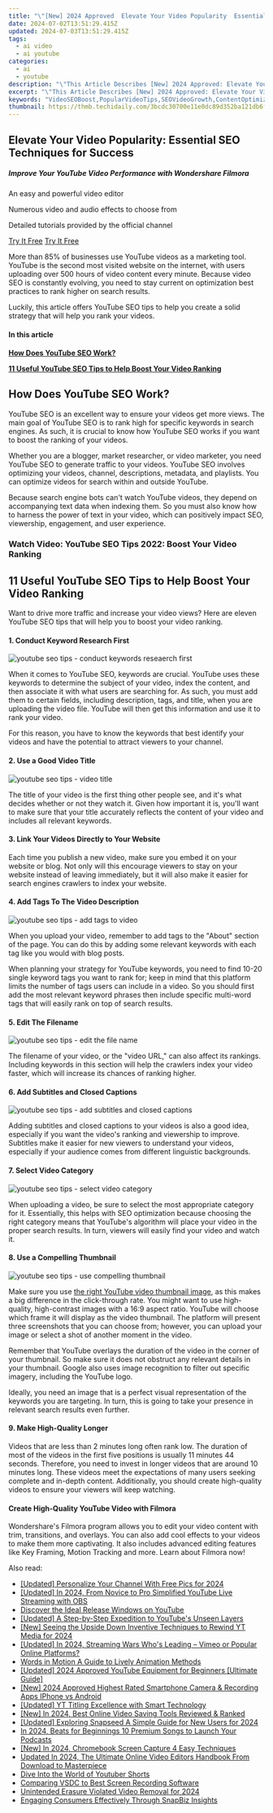 ```yaml
---
title: "\"[New] 2024 Approved  Elevate Your Video Popularity  Essential SEO Techniques for Success\""
date: 2024-07-02T13:51:29.415Z
updated: 2024-07-03T13:51:29.415Z
tags:
  - ai video
  - ai youtube
categories:
  - ai
  - youtube
description: "\"This Article Describes [New] 2024 Approved: Elevate Your Video Popularity: Essential SEO Techniques for Success\""
excerpt: "\"This Article Describes [New] 2024 Approved: Elevate Your Video Popularity: Essential SEO Techniques for Success\""
keywords: "VideoSEOBoost,PopularVideoTips,SEOVideoGrowth,ContentOptimize,EngageViewers,BoostVideoRanking,SuccessfulVideoSEO"
thumbnail: https://thmb.techidaily.com/3bcdc30700e11e0dc89d352ba121db6f054908533edda16b2785562f97192408.jpg
---
```


## Elevate Your Video Popularity: Essential SEO Techniques for Success

##### Improve Your YouTube Video Performance with Wondershare Filmora

An easy and powerful video editor

Numerous video and audio effects to choose from

Detailed tutorials provided by the official channel

[Try It Free](https://tools.techidaily.com/wondershare/filmora/download/) [Try It Free](https://tools.techidaily.com/wondershare/filmora/download/)

More than 85% of businesses use YouTube videos as a marketing tool. YouTube is the second most visited website on the internet, with users uploading over 500 hours of video content every minute. Because video SEO is constantly evolving, you need to stay current on optimization best practices to rank higher on search results.

Luckily, this article offers YouTube SEO tips to help you create a solid strategy that will help you rank your videos.

#### In this article

[**How Does YouTube SEO Work?**](#part1)

[**11 Useful YouTube SEO Tips to Help Boost Your Video Ranking**](#part2)

## How Does YouTube SEO Work?

YouTube SEO is an excellent way to ensure your videos get more views. The main goal of YouTube SEO is to rank high for specific keywords in search engines. As such, it is crucial to know how YouTube SEO works if you want to boost the ranking of your videos.

Whether you are a blogger, market researcher, or video marketer, you need YouTube SEO to generate traffic to your videos. YouTube SEO involves optimizing your videos, channel, descriptions, metadata, and playlists. You can optimize videos for search within and outside YouTube.

Because search engine bots can't watch YouTube videos, they depend on accompanying text data when indexing them. So you must also know how to harness the power of text in your video, which can positively impact SEO, viewership, engagement, and user experience.

### Watch Video: YouTube SEO Tips 2022: Boost Your Video Ranking

## 11 Useful YouTube SEO Tips to Help Boost Your Video Ranking

Want to drive more traffic and increase your video views? Here are eleven YouTube SEO tips that will help you to boost your video ranking.

#### 1\. Conduct Keyword Research First

![youtube seo tips - conduct keywords reseaerch first](https://images.wondershare.com/filmora/article-images/2021/youtube-seo-tips-1.png)

When it comes to YouTube SEO, keywords are crucial. YouTube uses these keywords to determine the subject of your video, index the content, and then associate it with what users are searching for. As such, you must add them to certain fields, including description, tags, and title, when you are uploading the video file. YouTube will then get this information and use it to rank your video.

For this reason, you have to know the keywords that best identify your videos and have the potential to attract viewers to your channel.

#### 2\. Use a Good Video Title

![youtube seo tips - video title](https://images.wondershare.com/filmora/article-images/2021/youtube-seo-tips-2.png)

The title of your video is the first thing other people see, and it's what decides whether or not they watch it. Given how important it is, you'll want to make sure that your title accurately reflects the content of your video and includes all relevant keywords.

#### 3\. Link Your Videos Directly to Your Website

Each time you publish a new video, make sure you embed it on your website or blog. Not only will this encourage viewers to stay on your website instead of leaving immediately, but it will also make it easier for search engines crawlers to index your website.

#### 4\. Add Tags To The Video Description

![youtube seo tips - add tags to video](https://images.wondershare.com/filmora/article-images/2021/youtube-seo-tips-3.png)

When you upload your video, remember to add tags to the "About" section of the page. You can do this by adding some relevant keywords with each tag like you would with blog posts.

When planning your strategy for YouTube keywords, you need to find 10-20 single keyword tags you want to rank for; keep in mind that this platform limits the number of tags users can include in a video. So you should first add the most relevant keyword phrases then include specific multi-word tags that will easily rank on top of search results.

#### 5\. Edit The Filename

![youtube seo tips - edit the file name](https://images.wondershare.com/filmora/article-images/2021/youtube-seo-tips-4.png)

The filename of your video, or the "video URL," can also affect its rankings. Including keywords in this section will help the crawlers index your video faster, which will increase its chances of ranking higher.

#### 6\. Add Subtitles and Closed Captions

![youtube seo tips - add subtitles and closed captions](https://images.wondershare.com/filmora/article-images/2021/youtube-seo-tips-5.png)

Adding subtitles and closed captions to your videos is also a good idea, especially if you want the video's ranking and viewership to improve. Subtitles make it easier for new viewers to understand your videos, especially if your audience comes from different linguistic backgrounds.

#### 7\. Select Video Category

![youtube seo tips - select video category](https://images.wondershare.com/filmora/article-images/2021/youtube-seo-tips-6.png)

When uploading a video, be sure to select the most appropriate category for it. Essentially, this helps with SEO optimization because choosing the right category means that YouTube's algorithm will place your video in the proper search results. In turn, viewers will easily find your video and watch it.

#### 8\. Use a Compelling Thumbnail

![youtube seo tips - use compelling thumbnail](https://images.wondershare.com/filmora/article-images/2021/youtube-seo-tips-7.png)

Make sure you use [the right YouTube video thumbnail image](https://tools.techidaily.com/wondershare/filmora/download/), as this makes a big difference in the click-through rate. You might want to use high-quality, high-contrast images with a 16:9 aspect ratio. YouTube will choose which frame it will display as the video thumbnail. The platform will present three screenshots that you can choose from; however, you can upload your image or select a shot of another moment in the video.

Remember that YouTube overlays the duration of the video in the corner of your thumbnail. So make sure it does not obstruct any relevant details in your thumbnail. Google also uses image recognition to filter out specific imagery, including the YouTube logo.

Ideally, you need an image that is a perfect visual representation of the keywords you are targeting. In turn, this is going to take your presence in relevant search results even further.

#### 9\. Make High-Quality Longer

Videos that are less than 2 minutes long often rank low. The duration of most of the videos in the first five positions is usually 11 minutes 44 seconds. Therefore, you need to invest in longer videos that are around 10 minutes long. These videos meet the expectations of many users seeking complete and in-depth content. Additionally, you should create high-quality videos to ensure your viewers will keep watching.

#### Create High-Quality YouTube Video with Filmora

Wondershare's Filmora program allows you to edit your video content with trim, transitions, and overlays. You can also add cool effects to your videos to make them more captivating. It also includes advanced editing features like Key Framing, Motion Tracking and more. Learn about Filmora now!


<ins class="adsbygoogle"
     style="display:block"
     data-ad-format="autorelaxed"
     data-ad-client="ca-pub-7571918770474297"
     data-ad-slot="1223367746"></ins>



<ins class="adsbygoogle"
     style="display:block"
     data-ad-client="ca-pub-7571918770474297"
     data-ad-slot="8358498916"
     data-ad-format="auto"
     data-full-width-responsive="true"></ins>

<span class="atpl-alsoreadstyle">Also read:</span>
<div><ul>
<li><a href="https://youtube-lab.techidaily.com/ed-personalize-your-channel-with-free-pics-for-2024/"><u>[Updated] Personalize Your Channel With Free Pics for 2024</u></a></li>
<li><a href="https://youtube-lab.techidaily.com/ed-in-2024-from-novice-to-pro-simplified-youtube-live-streaming-with-obs/"><u>[Updated] In 2024, From Novice to Pro  Simplified YouTube Live Streaming with OBS</u></a></li>
<li><a href="https://youtube-lab.techidaily.com/ver-the-ideal-release-windows-on-youtube/"><u>Discover the Ideal Release Windows on YouTube</u></a></li>
<li><a href="https://youtube-lab.techidaily.com/ed-a-step-by-step-expedition-to-youtubes-unseen-layers/"><u>[Updated] A Step-by-Step Expedition to YouTube's Unseen Layers</u></a></li>
<li><a href="https://youtube-lab.techidaily.com/eeing-the-upside-down-inventive-techniques-to-rewind-yt-media-for-2024/"><u>[New] Seeing the Upside Down  Inventive Techniques to Rewind YT Media for 2024</u></a></li>
<li><a href="https://youtube-lab.techidaily.com/ed-in-2024-streaming-wars-whos-leading-vimeo-or-popular-online-platforms/"><u>[Updated] In 2024, Streaming Wars  Who's Leading – Vimeo or Popular Online Platforms?</u></a></li>
<li><a href="https://youtube-lab.techidaily.com/-in-motion-a-guide-to-lively-animation-methods/"><u>Words in Motion  A Guide to Lively Animation Methods</u></a></li>
<li><a href="https://youtube-lab.techidaily.com/ed-2024-approved-youtube-equipment-for-beginners-ultimate-guide/"><u>[Updated] 2024 Approved  YouTube Equipment for Beginners [Ultimate Guide]</u></a></li>
<li><a href="https://youtube-lab.techidaily.com/024-approved-highest-rated-smartphone-camera-and-recording-apps-iphone-vs-android/"><u>[New] 2024 Approved  Highest Rated Smartphone Camera & Recording Apps  IPhone vs Android</u></a></li>
<li><a href="https://fox-hovers.techidaily.com/updated-yt-titling-excellence-with-smart-technology/"><u>[Updated] YT Titling Excellence with Smart Technology</u></a></li>
<li><a href="https://screen-activity-recording.techidaily.com/new-in-2024-best-online-video-saving-tools-reviewed-and-ranked/"><u>[New] In 2024, Best Online Video Saving Tools Reviewed & Ranked</u></a></li>
<li><a href="https://article-knowledge.techidaily.com/updated-exploring-snapseed-a-simple-guide-for-new-users-for-2024/"><u>[Updated] Exploring Snapseed  A Simple Guide for New Users for 2024</u></a></li>
<li><a href="https://extra-lessons.techidaily.com/in-2024-beats-for-beginnings-10-premium-songs-to-launch-your-podcasts/"><u>In 2024, Beats for Beginnings  10 Premium Songs to Launch Your Podcasts</u></a></li>
<li><a href="https://screen-recording.techidaily.com/new-in-2024-chromebook-screen-capture-4-easy-techniques/"><u>[New] In 2024, Chromebook Screen Capture  4 Easy Techniques</u></a></li>
<li><a href="https://ai-driven-video-production.techidaily.com/updated-in-2024-the-ultimate-online-video-editors-handbook-from-download-to-masterpiece/"><u>Updated In 2024, The Ultimate Online Video Editors Handbook From Download to Masterpiece</u></a></li>
<li><a href="https://youtube-docs.techidaily.com/into-the-world-of-youtuber-shorts/"><u>Dive Into the World of Youtuber Shorts</u></a></li>
<li><a href="https://visual-screen-recording.techidaily.com/comparing-vsdc-to-best-screen-recording-software/"><u>Comparing VSDC to Best Screen Recording Software</u></a></li>
<li><a href="https://facebook-video-content.techidaily.com/unintended-erasure-violated-video-removal-for-2024/"><u>Unintended Erasure  Violated Video Removal for 2024</u></a></li>
<li><a href="https://tiktok-video-files.techidaily.com/engaging-consumers-effectively-through-snapbiz-insights/"><u>Engaging Consumers Effectively Through SnapBiz Insights</u></a></li>
</ul></div>
